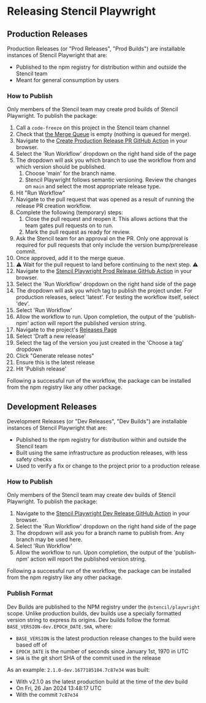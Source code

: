 # Releasing Stencil Playwright

## Production Releases

Production Releases (or "Prod Releases", "Prod Builds") are installable instances of Stencil Playwright that are:
- Published to the npm registry for distribution within and outside the Stencil team
- Meant for general consumption by users

### How to Publish

Only members of the Stencil team may create prod builds of Stencil Playwright.
To publish the package:

1. Call a `code-freeze` on this project in the Stencil team channel
1. Check that [the Merge Queue](https://github.com/ionic-team/stencil-playwright/queue/) is empty (nothing is queued for merge).
1. Navigate to the [Create Production Release PR GitHub Action](https://github.com/ionic-team/stencil-playwright/actions/workflows/create-production-pr.yml) in your browser.
1. Select the 'Run Workflow' dropdown on the right hand side of the page
1. The dropdown will ask you which branch to use the workflow from and which version should be published.
     1. Choose 'main' for the branch name.
     1. Stencil Playwright follows semantic versioning.  Review the changes on `main` and select the most appropriate release type.
1. Hit "Run Workflow"
1. Navigate to the pull request that was opened as a result of running the release PR creation workflow.
1. Complete the following (temporary) steps:
   1. Close the pull request and reopen it. This allows actions that the team gates pull requests on to run.
   1. Mark the pull request as ready for review.
1. Ask the Stencil team for an approval on the PR.
   Only one approval is required for pull requests that only include the version bump/prerelease commit.
1. Once approved, add it to the merge queue.
1. ⚠️ Wait for the pull request to land before continuing to the next step. ⚠️
1. Navigate to the [Stencil Playwright Prod Release GitHub Action](https://github.com/ionic-team/stencil-playwright/actions/workflows/release-production.yml) in your browser.
1. Select the 'Run Workflow' dropdown on the right hand side of the page
1. The dropdown will ask you which tag to publish the project under.
   For production releases, select 'latest'.
   For testing the workflow itself, select 'dev'.
1. Select 'Run Workflow'
1. Allow the workflow to run. Upon completion, the output of the 'publish-npm' action will report the published version string.
1. Navigate to the project's [Releases Page](https://github.com/ionic-team/stencil-playwright/releases)
1. Select 'Draft a new release'
1. Select the tag of the version you just created in the 'Choose a tag' dropdown
1. Click "Generate release notes"
1. Ensure this is the latest release
1. Hit 'Publish release'

Following a successful run of the workflow, the package can be installed from the npm registry like any other package.

## Development Releases

Development Releases (or "Dev Releases", "Dev Builds") are installable instances of Stencil Playwright that are:
- Published to the npm registry for distribution within and outside the Stencil team
- Built using the same infrastructure as production releases, with less safety checks
- Used to verify a fix or change to the project prior to a production release

### How to Publish

Only members of the Stencil team may create dev builds of Stencil Playwright.
To publish the package:
1. Navigate to the [Stencil Playwright Dev Release GitHub Action](https://github.com/ionic-team/stencil-playwright/actions/workflows/release-dev.yml) in your browser.
2. Select the 'Run Workflow' dropdown on the right hand side of the page
3. The dropdown will ask you for a branch name to publish from. Any branch may be used here.
4. Select 'Run Workflow'
5. Allow the workflow to run. Upon completion, the output of the 'publish-npm' action will report the published version string.

Following a successful run of the workflow, the package can be installed from the npm registry like any other package.

### Publish Format

Dev Builds are published to the NPM registry under the `@stencil/playwright` scope.
Unlike production builds, dev builds use a specially formatted version string to express its origins.
Dev builds follow the format `BASE_VERSION-dev.EPOCH_DATE.SHA`, where:
- `BASE_VERSION` is the latest production release changes to the build were based off of
- `EPOCH_DATE` is the number of seconds since January 1st, 1970 in UTC
- `SHA` is the git short SHA of the commit used in the release

As an example: `2.1.0-dev.1677185104.7c87e34` was built:
- With v2.1.0 as the latest production build at the time of the dev build
- On Fri, 26 Jan 2024 13:48:17 UTC
- With the commit `7c87e34`
